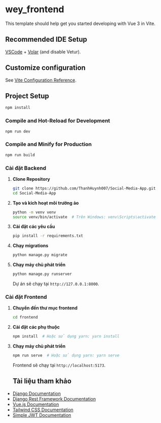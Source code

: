 # wey_frontend

This template should help get you started developing with Vue 3 in Vite.

## Recommended IDE Setup

[VSCode](https://code.visualstudio.com/) + [Volar](https://marketplace.visualstudio.com/items?itemName=Vue.volar) (and disable Vetur).

## Customize configuration

See [Vite Configuration Reference](https://vitejs.dev/config/).

## Project Setup

```sh
npm install
```

### Compile and Hot-Reload for Development

```sh
npm run dev
```

### Compile and Minify for Production

```sh
npm run build
```
### Cài đặt Backend

1. **Clone Repository**

    ```bash
    git clone https://github.com/ThanhHuynh007/Social-Media-App.git
    cd Social-Media-App
    ```

2. **Tạo và kích hoạt môi trường ảo**

    ```bash
    python -m venv venv
    source venv/bin/activate  # Trên Windows: venv\Scripts\activate
    ```

3. **Cài đặt các yêu cầu**

    ```bash
    pip install -r requirements.txt
    ```

4. **Chạy migrations**

    ```bash
    python manage.py migrate
    ```

5. **Chạy máy chủ phát triển**

    ```bash
    python manage.py runserver
    ```

    Dự án sẽ chạy tại `http://127.0.0.1:8000`.

### Cài đặt Frontend

1. **Chuyển đến thư mục frontend**

    ```bash
    cd frontend
    ```

2. **Cài đặt các phụ thuộc**

    ```bash
    npm install  # Hoặc sử dụng yarn: yarn install
    ```

3. **Chạy máy chủ phát triển**

    ```bash
    npm run serve  # Hoặc sử dụng yarn: yarn serve
    ```

    Frontend sẽ chạy tại `http://localhost:5173`.

    ## Tài liệu tham khảo

- [Django Documentation](https://docs.djangoproject.com/en/5.0/)
- [Django Rest Framework Documentation](https://www.django-rest-framework.org/)
- [Vue.js Documentation](https://vuejs.org/)
- [Tailwind CSS Documentation](https://tailwindcss.com/)
- [Simple JWT Documentation](https://django-rest-framework-simplejwt.readthedocs.io/en/latest/)